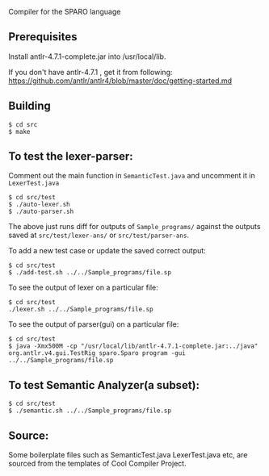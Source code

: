 Compiler for the SPARO language

## Prerequisites
Install antlr-4.7.1-complete.jar into /usr/local/lib.

If you don't have antlr-4.7.1 , get it from following:
https://github.com/antlr/antlr4/blob/master/doc/getting-started.md

## Building
```
$ cd src
$ make
```

## To test the lexer-parser:
Comment out the main function in `SemanticTest.java` and uncomment it in `LexerTest.java`
```
$ cd src/test
$ ./auto-lexer.sh
$ ./auto-parser.sh
```
The above just runs diff for outputs of `Sample_programs/` against the outputs saved at `src/test/lexer-ans/` or `src/test/parser-ans`.

To add a new test case or update the saved correct output:
```
$ cd src/test
$ ./add-test.sh ../../Sample_programs/file.sp
```

To see the output of lexer on a particular file:
```
$ cd src/test
./lexer.sh ../../Sample_programs/file.sp
```
To see the output of parser(gui) on a particular file:
```
$ cd src/test
$ java -Xmx500M -cp "/usr/local/lib/antlr-4.7.1-complete.jar:../java" org.antlr.v4.gui.TestRig sparo.Sparo program -gui ../../Sample_programs/file.sp
```

## To test Semantic Analyzer(a subset):
```
$ cd src/test
$ ./semantic.sh ../../Sample_programs/file.sp
```
## Source:
Some boilerplate files such as SemanticTest.java LexerTest.java etc, are sourced from the templates of Cool Compiler Project.
